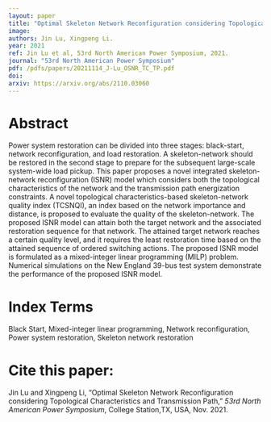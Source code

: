 ```yaml
---
layout: paper
title: "Optimal Skeleton Network Reconfiguration considering Topological Characteristics and Transmission Path"
image: 
authors: Jin Lu, Xingpeng Li.
year: 2021
ref: Jin Lu et al, 53rd North American Power Symposium, 2021. 
journal: "53rd North American Power Symposium"
pdf: /pdfs/papers/20211114_J-Lu_OSNR_TC_TP.pdf
doi: 
arxiv: https://arxiv.org/abs/2110.03060
---
```


# Abstract

Power system restoration can be divided into three stages: black-start, network reconfiguration, and load restoration. A skeleton-network should be restored in the second stage to prepare for the subsequent large-scale system-wide load pickup. This paper proposes a novel integrated skeleton-network reconfiguration (ISNR) model which considers both the topological characteristics of the network and the transmission path energization constraints. A novel topological characteristics-based skeleton-network quality index (TCSNQI), an index based on the network importance and distance, is proposed to evaluate the quality of the skeleton-network. The proposed ISNR model can attain both the target network and the associated restoration sequence for that network. The attained target network reaches a certain quality level, and it requires the least restoration time based on the attained sequence of ordered switching actions. The proposed ISNR model is formulated as a mixed-integer linear programming (MILP) problem. Numerical simulations on the New England 39-bus test system demonstrate the performance of the proposed ISNR model.

# Index Terms
Black Start, Mixed-integer linear programming, Network reconfiguration, Power system restoration, Skeleton network restoration

# Cite this paper:
Jin Lu and Xingpeng Li, “Optimal Skeleton Network Reconfiguration considering Topological Characteristics and Transmission Path,” *53rd North American Power Symposium*, College Station,TX, USA, Nov. 2021.